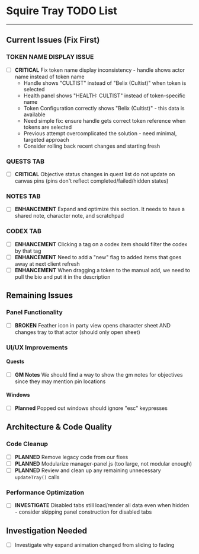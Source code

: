 # Squire Tray TODO List

---

## Current Issues (Fix First)

### TOKEN NAME DISPLAY ISSUE
- [ ] **CRITICAL** Fix token name display inconsistency - handle shows actor name instead of token name
  - Handle shows "CULTIST" instead of "Belix (Cultist)" when token is selected
  - Health panel shows "HEALTH: CULTIST" instead of token-specific name
  - Token Configuration correctly shows "Belix (Cultist)" - this data is available
  - Need simple fix: ensure handle gets correct token reference when tokens are selected
  - Previous attempt overcomplicated the solution - need minimal, targeted approach
  - Consider rolling back recent changes and starting fresh

### QUESTS TAB
- [ ] **CRITICAL** Objective status changes in quest list do not update on canvas pins (pins don't reflect completed/failed/hidden states)

### NOTES TAB
- [ ] **ENHANCEMENT** Expand and optimize this section. It needs to have a shared note, character note, and scratchpad

### CODEX TAB
- [ ] **ENHANCEMENT** Clicking a tag on a codex item should filter the codex by that tag
- [ ] **ENHANCEMENT** Need to add a "new" flag to added items that goes away at next client refresh
- [ ] **ENHANCEMENT** When dragging a token to the manual add, we need to pull the bio and put it in the description

## Remaining Issues

### Panel Functionality
- [ ] **BROKEN** Feather icon in party view opens character sheet AND changes tray to that actor (should only open sheet)

### UI/UX Improvements

#### Quests
- [ ] **GM Notes** We should find a way to show the gm notes for objectives since they may mention pin locations

#### Windows
- [ ] **Planned** Popped out windows should ignore "esc" keypresses

## Architecture & Code Quality

### Code Cleanup
- [ ] **PLANNED** Remove legacy code from our fixes
- [ ] **PLANNED** Modularize manager-panel.js (too large, not modular enough)
- [ ] **PLANNED** Review and clean up any remaining unnecessary `updateTray()` calls

### Performance Optimization
- [ ] **INVESTIGATE** Disabled tabs still load/render all data even when hidden - consider skipping panel construction for disabled tabs

## Investigation Needed

- [ ] Investigate why expand animation changed from sliding to fading


